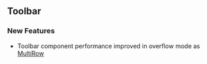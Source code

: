 ##  Toolbar

###    New Features

- Toolbar component performance improved in overflow mode as [MultiRow](https://help.syncfusion.com/cr/blazor/Syncfusion.Blazor.Navigations.OverflowMode.html#Syncfusion_Blazor_Navigations_OverflowMode_MultiRow)

